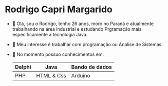 # Rodrigo Capri Margarido

- 👋 Olá, sou o Rodrigo, tenho 26 anos, moro no Paraná e atualmente trabalhando na área industrial e estudando Prgramação mais especificamente a tecnologia Java.
- 👀 Meu interesse é trabalhar com programação ou Analise de Sistemas.
- 🌱 No momento possuo conhecimentos em:

    | Delphi | Java | Bando de dados |
    |-|-|-|
    | PHP | HTML & Css | Arduino |
